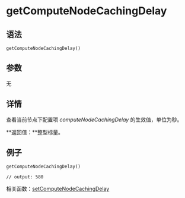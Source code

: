 # getComputeNodeCachingDelay

## 语法

`getComputeNodeCachingDelay()`

## 参数

无

## 详情

查看当前节点下配置项 *computeNodeCachingDelay* 的生效值，单位为秒。

**返回值：**整型标量。

## 例子

```
getComputeNodeCachingDelay()

// output: 580
```

相关函数：[setComputeNodeCachingDelay](../s/setcomputenodecachingdelay.md)


